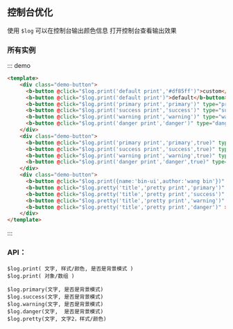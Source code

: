 ## 控制台优化

<div class="global-anchor">
  <b-anchor :scroll-offset="100">
    <b-anchor-link href="#suo-you-shi-li" title="所有实例"></b-anchor-link>
    <b-anchor-link href="#api" title="API"></b-anchor-link>
  </b-anchor>
</div>

使用 `$log` 可以在控制台输出颜色信息 打开控制台查看输出效果
    
### 所有实例

::: demo
```html
<template>
    <div class="demo-button">
      <b-button @click="$log.print('default print','#df85ff')">custom</b-button>
      <b-button @click="$log.print('default print')">default</b-button>
      <b-button @click="$log.print('primary print','primary')" type="primary">primary</b-button>
      <b-button @click="$log.print('success print','success')" type="success">success</b-button>
      <b-button @click="$log.print('warning print','warning')" type="warning">warning</b-button>
      <b-button @click="$log.print('danger print','danger')" type="danger">danger</b-button>
    </div>
    <div class="demo-button">
      <b-button @click="$log.print('primary print','primary',true)" type="primary">primary-back</b-button>
      <b-button @click="$log.print('success print','success',true)" type="success">success-back</b-button>
      <b-button @click="$log.print('warning print','warning',true)" type="warning">warning-back</b-button>
      <b-button @click="$log.print('danger print','danger',true)" type="danger">danger-back</b-button>
    </div>
    <div class="demo-button">
      <b-button @click="$log.print({name:'bin-ui',author:'wang bin'})" >object - log</b-button>
      <b-button @click="$log.pretty('title','pretty print','primary')" >pretty - primary</b-button>
      <b-button @click="$log.pretty('title','pretty print','success')" >pretty - success</b-button>
      <b-button @click="$log.pretty('title','pretty print','warning')" >pretty - warning</b-button>
      <b-button @click="$log.pretty('title','pretty print','danger')" >pretty - danger</b-button>
    </div>
</template>
```
:::


### API：

    $log.print( 文字, 样式/颜色, 是否是背景模式 )
    $log.print( 对象/数组 )
    
    $log.primary(文字, 是否是背景模式)
    $log.success(文字, 是否是背景模式)
    $log.warning(文字, 是否是背景模式)
    $log.danger(文字,  是否是背景模式)
    $log.pretty(文字, 文字2，样式/颜色)
